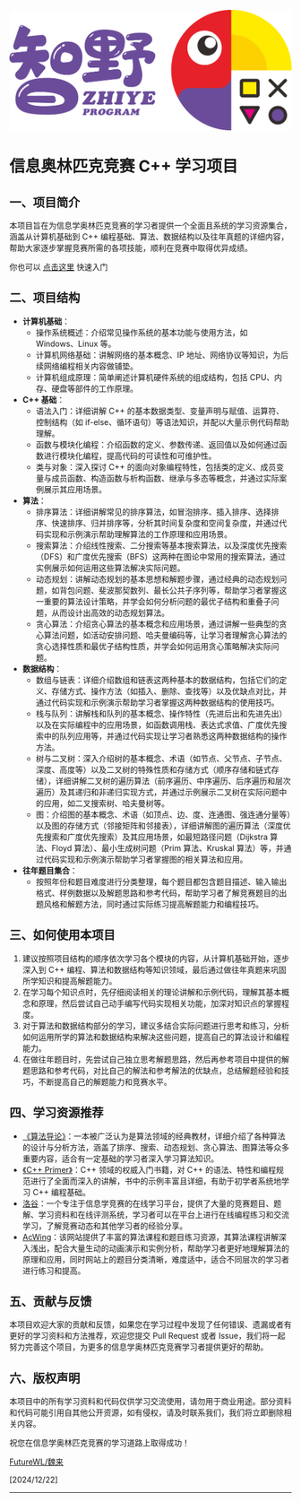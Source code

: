 ![](doc/images/logo-title.png)

# 信息奥林匹克竞赛 C++ 学习项目

## 一、项目简介
本项目旨在为信息学奥林匹克竞赛的学习者提供一个全面且系统的学习资源集合，涵盖从计算机基础到 C++ 编程基础、算法、数据结构以及往年真题的详细内容，帮助大家逐步掌握竞赛所需的各项技能，顺利在竞赛中取得优异成绩。

你也可以 [点击这里](STARTUP.md) 快速入门

## 二、项目结构
- **计算机基础**：
    - 操作系统概述：介绍常见操作系统的基本功能与使用方法，如 Windows、Linux 等。
    - 计算机网络基础：讲解网络的基本概念、IP 地址、网络协议等知识，为后续网络编程相关内容做铺垫。
    - 计算机组成原理：简单阐述计算机硬件系统的组成结构，包括 CPU、内存、硬盘等部件的工作原理。
- **C++ 基础**：
    - 语法入门：详细讲解 C++ 的基本数据类型、变量声明与赋值、运算符、控制结构（如 if-else、循环语句）等语法知识，并配以大量示例代码帮助理解。
    - 函数与模块化编程：介绍函数的定义、参数传递、返回值以及如何通过函数进行模块化编程，提高代码的可读性和可维护性。
    - 类与对象：深入探讨 C++ 的面向对象编程特性，包括类的定义、成员变量与成员函数、构造函数与析构函数、继承与多态等概念，并通过实际案例展示其应用场景。
- **算法**：
    - 排序算法：详细讲解常见的排序算法，如冒泡排序、插入排序、选择排序、快速排序、归并排序等，分析其时间复杂度和空间复杂度，并通过代码实现和示例演示帮助理解算法的工作原理和应用场景。
    - 搜索算法：介绍线性搜索、二分搜索等基本搜索算法，以及深度优先搜索（DFS）和广度优先搜索（BFS）这两种在图论中常用的搜索算法，通过实例展示如何运用这些算法解决实际问题。
    - 动态规划：讲解动态规划的基本思想和解题步骤，通过经典的动态规划问题，如背包问题、斐波那契数列、最长公共子序列等，帮助学习者掌握这一重要的算法设计策略，并学会如何分析问题的最优子结构和重叠子问题，从而设计出高效的动态规划算法。
    - 贪心算法：介绍贪心算法的基本概念和应用场景，通过讲解一些典型的贪心算法问题，如活动安排问题、哈夫曼编码等，让学习者理解贪心算法的贪心选择性质和最优子结构性质，并学会如何运用贪心策略解决实际问题。
- **数据结构**：
    - 数组与链表：详细介绍数组和链表这两种基本的数据结构，包括它们的定义、存储方式、操作方法（如插入、删除、查找等）以及优缺点对比，并通过代码实现和示例演示帮助学习者掌握这两种数据结构的使用技巧。
    - 栈与队列：讲解栈和队列的基本概念、操作特性（先进后出和先进先出）以及在实际编程中的应用场景，如函数调用栈、表达式求值、广度优先搜索中的队列应用等，并通过代码实现让学习者熟悉这两种数据结构的操作方法。
    - 树与二叉树：深入介绍树的基本概念、术语（如节点、父节点、子节点、深度、高度等）以及二叉树的特殊性质和存储方式（顺序存储和链式存储），详细讲解二叉树的遍历算法（前序遍历、中序遍历、后序遍历和层次遍历）及其递归和非递归实现方式，并通过示例展示二叉树在实际问题中的应用，如二叉搜索树、哈夫曼树等。
    - 图：介绍图的基本概念、术语（如顶点、边、度、连通图、强连通分量等）以及图的存储方式（邻接矩阵和邻接表），详细讲解图的遍历算法（深度优先搜索和广度优先搜索）及其应用场景，如最短路径问题（Dijkstra 算法、Floyd 算法）、最小生成树问题（Prim 算法、Kruskal 算法）等，并通过代码实现和示例演示帮助学习者掌握图的相关算法和应用。
- **往年题目集合**：
    - 按照年份和题目难度进行分类整理，每个题目都包含题目描述、输入输出格式、样例数据以及解题思路和参考代码，帮助学习者了解竞赛题目的出题风格和解题方法，同时通过实际练习提高解题能力和编程技巧。

## 三、如何使用本项目
1. 建议按照项目结构的顺序依次学习各个模块的内容，从计算机基础开始，逐步深入到 C++ 编程、算法和数据结构等知识领域，最后通过做往年真题来巩固所学知识和提高解题能力。
2. 在学习每个知识点时，先仔细阅读相关的理论讲解和示例代码，理解其基本概念和原理，然后尝试自己动手编写代码实现相关功能，加深对知识点的掌握程度。
3. 对于算法和数据结构部分的学习，建议多结合实际问题进行思考和练习，分析如何运用所学的算法和数据结构来解决这些问题，提高自己的算法设计和编程能力。
4. 在做往年题目时，先尝试自己独立思考解题思路，然后再参考项目中提供的解题思路和参考代码，对比自己的解法和参考解法的优缺点，总结解题经验和技巧，不断提高自己的解题能力和竞赛水平。

## 四、学习资源推荐
- [《算法导论》](https://book.douban.com/subject/20432061/)：一本被广泛认为是算法领域的经典教材，详细介绍了各种算法的设计与分析方法，涵盖了排序、搜索、动态规划、贪心算法、图算法等众多重要内容，适合有一定基础的学习者深入学习算法知识。
- [《C++ Primer》](https://book.douban.com/subject/25708312/)：C++ 领域的权威入门书籍，对 C++ 的语法、特性和编程规范进行了全面而深入的讲解，书中的示例丰富且详细，有助于初学者系统地学习 C++ 编程基础。
- [洛谷](https://www.luogu.com.cn/)：一个专注于信息学竞赛的在线学习平台，提供了大量的竞赛题目、题解、学习资料和在线评测系统，学习者可以在平台上进行在线编程练习和交流学习，了解竞赛动态和其他学习者的经验分享。
- [AcWing](https://www.acwing.com/)：该网站提供了丰富的算法课程和题目练习资源，其算法课程讲解深入浅出，配合大量生动的动画演示和实例分析，帮助学习者更好地理解算法的原理和应用，同时网站上的题目分类清晰，难度适中，适合不同层次的学习者进行练习和提高。

## 五、贡献与反馈
本项目欢迎大家的贡献和反馈，如果您在学习过程中发现了任何错误、遗漏或者有更好的学习资料和方法推荐，欢迎您提交 Pull Request 或者 Issue，我们将一起努力完善这个项目，为更多的信息学奥林匹克竞赛学习者提供更好的帮助。

## 六、版权声明
本项目中的所有学习资料和代码仅供学习交流使用，请勿用于商业用途。部分资料和代码可能引用自其他公开资源，如有侵权，请及时联系我们，我们将立即删除相关内容。

祝您在信息学奥林匹克竞赛的学习道路上取得成功！

[FutureWL/魏来](https://github.com/FutureWL)

[2024/12/22]

---
